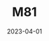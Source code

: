 ---
title: M81
date: 2023-04-01
image: Stacked.LevelsAdjusted.jpeg
palette: R/G/B
gear:
- ref: azgti
- ref: gt71
- ref: 6aiii
- ref: asi662
  settings:
    exposure: 120s
    gain: 150
    binning: 1x
    frames:
      units: ""
      lights: 20
- ref: optilonguhc
catalogues:
- Messier
- NGC
targets:
- M81
---